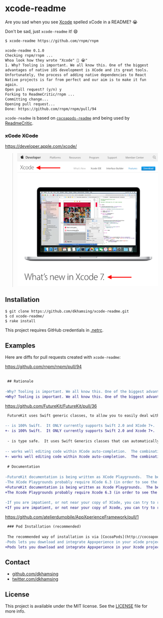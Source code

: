 # xcode-readme

Are you sad when you see [Xcode](https://developer.apple.com/xcode/) spelled xCode in a README? :sob:

Don't be sad, just `xcode-readme` it! :smile:

```
$ xcode-readme https://github.com/rnpm/rnpm

xcode-readme 0.1.0
Checking rnpm/rnpm ...
Whoa look how they wrote "Xcode" 🔴 😭"
1. Why? Tooling is important. We all know this. One of the biggest advantages of native iOS development is XCode and its great tools. Unfortunately, the process of adding native dependencies to React Native projects is far from perfect and our aim is to make it fun again.
Open pull request? (y/n) y
Forking to ReadmeCritic/rnpm ...
Committing change...
Opening pull request...
Done: https://github.com/rnpm/rnpm/pull/94
```

`xcode-readme` is based on [`cocoapods-readme`](https://github.com/dkhamsing/cocoapods-readme) and being used by [ReadmeCritic](https://github.com/issues?utf8=✓&q=xcode+author%3AReadmeCritic).

### ~~xCode~~ ~~XCode~~

https://developer.apple.com/xcode/

> [![](assets/xcode-screenshot.png)](https://developer.apple.com/xcode/)

## Installation

```shell
$ git clone https://github.com/dkhamsing/xcode-readme.git
$ cd xcode-readme/
$ rake install
```

This project requires GitHub credentials in [.netrc](https://github.com/octokit/octokit.rb#using-a-netrc-file).

## Examples

Here are diffs for pull requests created with `xcode-readme`:

https://github.com/rnpm/rnpm/pull/94

```diff

 ## Rationale

-Why? Tooling is important. We all know this. One of the biggest advantages of native iOS development is XCode and its great tools. Unfortunately, the process of adding native dependencies to React Native projects is far from perfect and our aim is to make it fun again.
+Why? Tooling is important. We all know this. One of the biggest advantages of native iOS development is Xcode and its great tools. Unfortunately, the process of adding native dependencies to React Native projects is far from perfect and our aim is to make it fun again.
```

https://github.com/FutureKit/FutureKit/pull/36

```diff
 FutureKit uses Swift generic classes, to allow you to easily deal with asynchronous/multi-threaded issues when coding for iOS or OSX.

-- is 100% Swift.  It ONLY currently supports Swift 2.0 and XCode 7+.  Swift 1.2 branch wont be supported anymore. (Too many issues with generics made swift 1.2 less than perfect)  We are also only supporting swift 2.0+ compatble SDKs (iOS 8.0+, OSX 10.x.)
+- is 100% Swift.  It ONLY currently supports Swift 2.0 and Xcode 7+.  Swift 1.2 branch wont be supported anymore. (Too many issues with generics made swift 1.2 less than perfect)  We are also only supporting swift 2.0+ compatble SDKs (iOS 8.0+, OSX 10.x.)

 - is type safe.  It uses Swift Generics classes that can automatically infer the type you wish to return from asynchronous logic.  And supports both value and reference Swift types (Both 'Any' types, and 'AnyObject/NSObject' types.)

-- works well editing code within XCode auto-completion.  The combination of type-inference and code-completion makes FutureKit coding fast and easy.
+- works well editing code within Xcode auto-completion.  The combination of type-inference and code-completion makes FutureKit coding fast and easy.

 # Documentation

-FutureKit documentation is being written as XCode Playgrounds.  The best way to start is to open the FutureKit.workspace and then opening the Playground inside.  (If you open the Playgrounds outside of the workspace, then FutureKit module may not import correctly).
-The XCode Playgrounds probably require XCode 6.3 (in order to see the Markup correctly)
+FutureKit documentation is being written as Xcode Playgrounds.  The best way to start is to open the FutureKit.workspace and then opening the Playground inside.  (If you open the Playgrounds outside of the workspace, then FutureKit module may not import correctly).
+The Xcode Playgrounds probably require Xcode 6.3 (in order to see the Markup correctly)

-If you are impatient, or not near your copy of XCode, you can try to read the first intro "raw" playground here:
+If you are impatient, or not near your copy of Xcode, you can try to read the first intro "raw" playground here:
```

https://github.com/atelierdumobile/AppXperienceFramework/pull/1

```diff
 ### Pod Installation (recommended)

 The recommended way of installation is via [CocoaPods](http://cocoapods.org).
-Pods lets you download and integrate Appxperience in your xCode project in less than 1 minute.  
+Pods lets you download and integrate Appxperience in your Xcode project in less than 1 minute.
```

## Contact

- [github.com/dkhamsing](https://github.com/dkhamsing)
- [twitter.com/dkhamsing](https://twitter.com/dkhamsing)

## License

This project is available under the MIT license. See the [LICENSE](LICENSE) file for more info.
